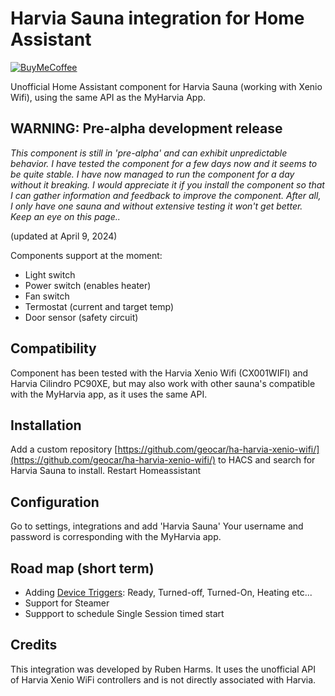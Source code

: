 # Harvia Sauna integration for Home Assistant

[![BuyMeCoffee][buymecoffeebadge]][buymecoffee]

Unofficial Home Assistant component for Harvia Sauna (working with Xenio Wifi), using the same API as the MyHarvia App.


## WARNING: Pre-alpha development release

*This component is still in 'pre-alpha' and can exhibit unpredictable behavior. I have tested the component for a few days now and it seems to be quite stable. I have now managed to run the component for a day without it breaking. I would appreciate it if you install the component so that I can gather information and feedback to improve the component. After all, I only have one sauna and without extensive testing it won't get better. Keep an eye on this page..* 

(updated at April 9, 2024)

Components support at the moment:

- Light switch
- Power switch (enables heater)
- Fan switch
- Termostat (current and target temp)
- Door sensor (safety circuit)

## Compatibility
Component has been tested with the Harvia Xenio Wifi (CX001WIFI) and Harvia Cilindro PC90XE, but may also work with other sauna's compatible with the MyHarvia app, as it uses the same API.

## Installation

Add a custom repository [https://github.com/geocar/ha-harvia-xenio-wifi/](https://github.com/geocar/ha-harvia-xenio-wifi/) to HACS and search for Harvia Sauna to install.
Restart Homeassistant 

## Configuration

Go to settings, integrations and add 'Harvia Sauna'
Your username and password is corresponding with the MyHarvia app.

<!-- ## Limitations

- You dont't get any message when the door of your sauna is open and you can't start the heater.  -->

<!--
## Known issues

- Connection interruption ensures that no new sauna updates are received as no 'reconnect' mechanism has yet been created for web sockets. You need to restart HA in order to reset the component. -->


## Road map (short term)

- Adding [Device Triggers](https://developers.home-assistant.io/docs/device_automation_trigger): Ready, Turned-off, Turned-On, Heating etc...
- Support for Steamer
- Suppport to schedule Single Session timed start

<!-- Please do! Open a Pull Request with your improvements. -->


## Credits

This integration was developed by Ruben Harms. It uses the unofficial API of Harvia Xenio WiFi controllers and is not directly associated with Harvia.

[home-assistant-harvia-sauna]: https://github.com/RubenHarms/ha-harvia-xenio-wifi
[buymecoffee]: https://www.buymeacoffee.com/rubenharms
[buymecoffeebadge]: https://www.buymeacoffee.com/assets/img/custom_images/orange_img.png
